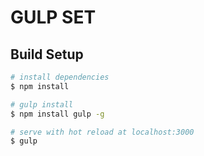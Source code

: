 # GULP SET

## Build Setup

```bash
# install dependencies
$ npm install

# gulp install
$ npm install gulp -g

# serve with hot reload at localhost:3000
$ gulp

```

